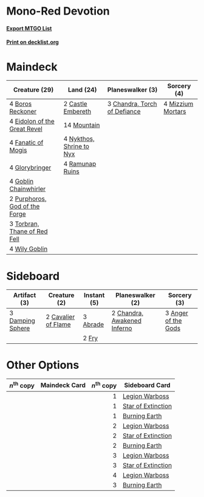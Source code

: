 # Mono-Red Devotion

#### [Export MTGO List](../collection/Mono-Red%20Devotion/Mono-Red%20Devotion.txt)
#### [Print on decklist.org](http://decklist.org/?deckmain=4%09Boros%20Reckoner%0A2%09Castle%20Embereth%0A3%09Chandra,%20Torch%20of%20Defiance%0A4%09Eidolon%20of%20the%20Great%20Revel%0A4%09Fanatic%20of%20Mogis%0A4%09Glorybringer%0A4%09Goblin%20Chainwhirler%0A4%09Mizzium%20Mortars%0A14%09Mountain%0A4%09Nykthos,%20Shrine%20to%20Nyx%0A2%09Purphoros,%20God%20of%20the%20Forge%0A4%09Ramunap%20Ruins%0A3%09Torbran,%20Thane%20of%20Red%20Fell%0A4%09Wily%20Goblin&deckside=3%09Abrade%0A3%09Anger%20of%20the%20Gods%0A2%09Cavalier%20of%20Flame%0A2%09Chandra,%20Awakened%20Inferno%0A3%09Damping%20Sphere%0A2%09Fry)
# Maindeck

|                                             Creature (29)                                              |                                             Land (24)                                             |                                           Planeswalker (3)                                            |                                        Sorcery (4)                                         |
|--------------------------------------------------------------------------------------------------------|---------------------------------------------------------------------------------------------------|-------------------------------------------------------------------------------------------------------|--------------------------------------------------------------------------------------------|
|4 [Boros Reckoner](http://gatherer.wizards.com/Pages/Card/Details.aspx?multiverseid=455762)             |2 [Castle Embereth](http://gatherer.wizards.com/Pages/Card/Details.aspx?multiverseid=473201)       |3 [Chandra, Torch of Defiance](http://gatherer.wizards.com/Pages/Card/Details.aspx?multiverseid=417683)|4 [Mizzium Mortars](http://gatherer.wizards.com/Pages/Card/Details.aspx?multiverseid=405302)|
|4 [Eidolon of the Great Revel](http://gatherer.wizards.com/Pages/Card/Details.aspx?multiverseid=442117) |14 [Mountain](http://gatherer.wizards.com/Pages/Card/Details.aspx?multiverseid=439859)             |                                                                                                       |                                                                                            |
|4 [Fanatic of Mogis](http://gatherer.wizards.com/Pages/Card/Details.aspx?multiverseid=373511)           |4 [Nykthos, Shrine to Nyx](http://gatherer.wizards.com/Pages/Card/Details.aspx?multiverseid=373713)|                                                                                                       |                                                                                            |
|4 [Glorybringer](http://gatherer.wizards.com/Pages/Card/Details.aspx?multiverseid=426836)               |4 [Ramunap Ruins](http://gatherer.wizards.com/Pages/Card/Details.aspx?multiverseid=430870)         |                                                                                                       |                                                                                            |
|4 [Goblin Chainwhirler](http://gatherer.wizards.com/Pages/Card/Details.aspx?multiverseid=443017)        |                                                                                                   |                                                                                                       |                                                                                            |
|2 [Purphoros, God of the Forge](http://gatherer.wizards.com/Pages/Card/Details.aspx?multiverseid=373556)|                                                                                                   |                                                                                                       |                                                                                            |
|3 [Torbran, Thane of Red Fell](http://gatherer.wizards.com/Pages/Card/Details.aspx?multiverseid=473109) |                                                                                                   |                                                                                                       |                                                                                            |
|4 [Wily Goblin](http://gatherer.wizards.com/Pages/Card/Details.aspx?multiverseid=435329)                |                                                                                                   |                                                                                                       |                                                                                            |


# Sideboard

|                                       Artifact (3)                                        |                                         Creature (2)                                         |                                    Instant (5)                                    |                                           Planeswalker (2)                                           |                                         Sorcery (3)                                          |
|-------------------------------------------------------------------------------------------|----------------------------------------------------------------------------------------------|-----------------------------------------------------------------------------------|------------------------------------------------------------------------------------------------------|----------------------------------------------------------------------------------------------|
|3 [Damping Sphere](http://gatherer.wizards.com/Pages/Card/Details.aspx?multiverseid=443101)|2 [Cavalier of Flame](http://gatherer.wizards.com/Pages/Card/Details.aspx?multiverseid=466879)|3 [Abrade](http://gatherer.wizards.com/Pages/Card/Details.aspx?multiverseid=430772)|2 [Chandra, Awakened Inferno](http://gatherer.wizards.com/Pages/Card/Details.aspx?multiverseid=466881)|3 [Anger of the Gods](http://gatherer.wizards.com/Pages/Card/Details.aspx?multiverseid=438682)|
|                                                                                           |                                                                                              |2 [Fry](http://gatherer.wizards.com/Pages/Card/Details.aspx?multiverseid=466894)   |                                                                                                      |                                                                                              |


# Other Options

|*n*<sup>th</sup> copy|Maindeck Card|*n*<sup>th</sup> copy|                                       Sideboard Card                                        |
|---------------------|-------------|--------------------:|---------------------------------------------------------------------------------------------|
|                     |             |                    1|[Legion Warboss](http://gatherer.wizards.com/Pages/Card/Details.aspx?multiverseid=452859)    |
|                     |             |                    1|[Star of Extinction](http://gatherer.wizards.com/Pages/Card/Details.aspx?multiverseid=435315)|
|                     |             |                    1|[Burning Earth](http://gatherer.wizards.com/Pages/Card/Details.aspx?multiverseid=370696)     |
|                     |             |                    2|[Legion Warboss](http://gatherer.wizards.com/Pages/Card/Details.aspx?multiverseid=452859)    |
|                     |             |                    2|[Star of Extinction](http://gatherer.wizards.com/Pages/Card/Details.aspx?multiverseid=435315)|
|                     |             |                    2|[Burning Earth](http://gatherer.wizards.com/Pages/Card/Details.aspx?multiverseid=370696)     |
|                     |             |                    3|[Legion Warboss](http://gatherer.wizards.com/Pages/Card/Details.aspx?multiverseid=452859)    |
|                     |             |                    3|[Star of Extinction](http://gatherer.wizards.com/Pages/Card/Details.aspx?multiverseid=435315)|
|                     |             |                    4|[Legion Warboss](http://gatherer.wizards.com/Pages/Card/Details.aspx?multiverseid=452859)    |
|                     |             |                    3|[Burning Earth](http://gatherer.wizards.com/Pages/Card/Details.aspx?multiverseid=370696)     |

